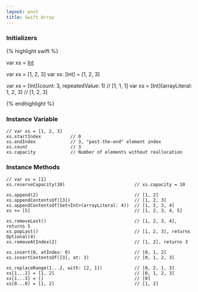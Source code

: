 ```yaml
---
layout: post
title: Swift Array
---
```


### Initializers

{% highlight swift %}

var xs = [Int]()
	
var xs = [1, 2, 3]
var xs: [Int] = [1, 2, 3]
	
var xs = [Int](count: 3, repeatedValue: 1)		// [1, 1, 1]
var xs = [Int](arrayLiteral: 1, 2, 3)			// [1, 2, 3]

{% endhighlight %}

### Instance Variable

	// var xs = [1, 2, 3]
	xs.startIndex			// 0
	xs.endIndex				// 3, "past-the-end" element index
	xs.count				// 3
	xs.capacity				// Number of elements without reallocation
	
### Instance Methods

	// var xs = [1]
	xs.reserveCapacity(10)							// xs.capacity = 10
	
	xs.append(2)									// [1, 2]
	xs.appendContentsOf([3])						// [1, 2, 3]
	xs.appendContentsOf(Set<Int>(arrayLiteral: 4))	// [1, 2, 3, 4]
	xs += [5]										// [1, 2, 3, 4, 5]
	
	xs.removeLast()									// [1, 2, 3, 4], returns 5
	xs.popLast()									// [1, 2, 3], returns Optional(4)
	xs.removeAtIndex(2)								// [1, 2], returns 3

	xs.insert(0, atIndex: 0)						// [0, 1, 2]
	xs.insertContentsOf([3], at: 3)					// [0, 1, 2, 3]
	
	xs.replaceRange(1...2, with: [2, 1])			// [0, 2, 1, 3]
	xs[1...2] = [1, 2]								// [0, 1, 2, 3]
	xs[1...3] = []									// [0]
	xs[0...0] = [1, 2]								// [1, 2]
